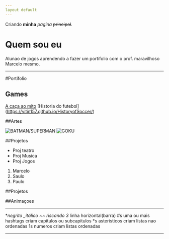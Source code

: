 ```yaml
---
layout default
---
```


Criando **minha** _pagina_ ~~principal~~.

# Quem sou eu

Alunao de jogos aprendendo a fazer um portifolio com o prof. maravilhoso Marcelo mesmo.

* * * 

#Portifolio

## Games

[A caça ao mito](https://vitin157.github.io/a_caça_ao_mito/)
[Historia do futebol] (https://vitin157.github.io/HistoryofSoccer/)

##Artes

![BATMAN/SUPERMAN](http://4.bp.blogspot.com/-aMUFTCiaXRo/UccETv0KYSI/AAAAAAAAAP0/ZRACeYPP3Ps/s1600/Pixel-Art.png)
![GOKU](http://pixelartmaker.com/art/d5358245b50c7f9.png)

##Projetos

* Proj teatro
* Proj Musica
* Proj Jogos

1. Marcelo
2. Saulo
2. Paulo 

##Projetos

##Animaçoes

* * *

**negrito
_itálico
~~ riscando
3* linha horizontal(barra)
#s uma ou mais hashtags criam capitulos ou subcapitulos
*s asteristicos criam listas nao ordenadas
1s numeros criam listas ordenadas

* * *


